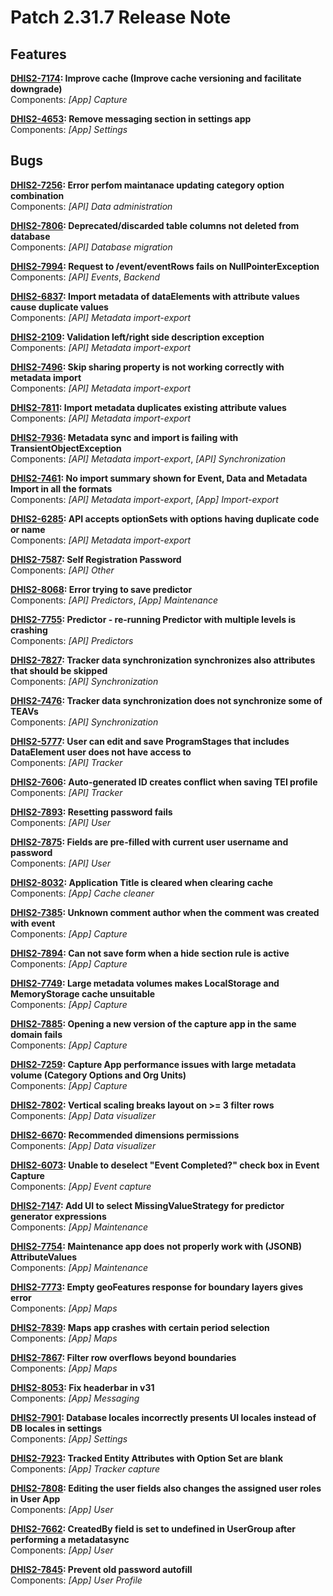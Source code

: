 # Patch 2.31.7 Release Note

## Features

**[DHIS2-7174](https://jira.dhis2.org/browse/DHIS2-7174): Improve cache (Improve cache versioning and facilitate downgrade)**  
Components: _[App] Capture_

**[DHIS2-4653](https://jira.dhis2.org/browse/DHIS2-4653): Remove messaging section in settings app**  
Components: _[App] Settings_

## Bugs

**[DHIS2-7256](https://jira.dhis2.org/browse/DHIS2-7256): Error perfom maintanace updating category option combination**  
Components: _[API] Data administration_

**[DHIS2-7806](https://jira.dhis2.org/browse/DHIS2-7806): Deprecated/discarded table columns not deleted from database**  
Components: _[API] Database migration_  

**[DHIS2-7994](https://jira.dhis2.org/browse/DHIS2-7994): Request to /event/eventRows fails on NullPointerException**  
Components: _[API] Events_, _Backend_

**[DHIS2-6837](https://jira.dhis2.org/browse/DHIS2-6837): Import metadata of dataElements with attribute values cause duplicate values**  
Components: _[API] Metadata import-export_

**[DHIS2-2109](https://jira.dhis2.org/browse/DHIS2-2109): Validation left/right side description exception**  
Components: _[API] Metadata import-export_

**[DHIS2-7496](https://jira.dhis2.org/browse/DHIS2-7496): Skip sharing property is not working correctly with metadata import**  
Components: _[API] Metadata import-export_

**[DHIS2-7811](https://jira.dhis2.org/browse/DHIS2-7811): Import metadata duplicates existing attribute values**  
Components: _[API] Metadata import-export_

**[DHIS2-7936](https://jira.dhis2.org/browse/DHIS2-7936): Metadata sync and import is failing with TransientObjectException**  
Components: _[API] Metadata import-export_, _[API] Synchronization_  

**[DHIS2-7461](https://jira.dhis2.org/browse/DHIS2-7461): No import summary shown for Event, Data and Metadata Import in all the formats**  
Components: _[API] Metadata import-export_, _[App] Import-export_

**[DHIS2-6285](https://jira.dhis2.org/browse/DHIS2-6285): API accepts optionSets with options having duplicate code or name**  
Components: _[API] Metadata import-export_

**[DHIS2-7587](https://jira.dhis2.org/browse/DHIS2-7587): Self Registration Password**  
Components: _[API] Other_

**[DHIS2-8068](https://jira.dhis2.org/browse/DHIS2-8068): Error trying to save predictor**  
Components: _[API] Predictors_, _[App] Maintenance_  

**[DHIS2-7755](https://jira.dhis2.org/browse/DHIS2-7755): Predictor - re-running Predictor with multiple levels is crashing**  
Components: _[API] Predictors_

**[DHIS2-7827](https://jira.dhis2.org/browse/DHIS2-7827): Tracker data synchronization synchronizes also attributes that should be skipped**  
Components: _[API] Synchronization_

**[DHIS2-7476](https://jira.dhis2.org/browse/DHIS2-7476): Tracker data synchronization does not synchronize some of TEAVs**  
Components: _[API] Synchronization_

**[DHIS2-5777](https://jira.dhis2.org/browse/DHIS2-5777): User can edit and save ProgramStages that includes DataElement user does not have access to**  
Components: _[API] Tracker_

**[DHIS2-7606](https://jira.dhis2.org/browse/DHIS2-7606): Auto-generated ID creates conflict when saving TEI profile**  
Components: _[API] Tracker_

**[DHIS2-7893](https://jira.dhis2.org/browse/DHIS2-7893): Resetting password fails**  
Components: _[API] User_

**[DHIS2-7875](https://jira.dhis2.org/browse/DHIS2-7875): Fields are pre-filled with current user username and password**  
Components: _[API] User_

**[DHIS2-8032](https://jira.dhis2.org/browse/DHIS2-8032): Application Title is cleared when clearing cache**  
Components: _[App] Cache cleaner_

**[DHIS2-7385](https://jira.dhis2.org/browse/DHIS2-7385): Unknown comment author when the comment was created with event**  
Components: _[App] Capture_

**[DHIS2-7894](https://jira.dhis2.org/browse/DHIS2-7894): Can not save form when a hide section rule is active**  
Components: _[App] Capture_

**[DHIS2-7749](https://jira.dhis2.org/browse/DHIS2-7749): Large metadata volumes makes LocalStorage and MemoryStorage cache unsuitable**  
Components: _[App] Capture_

**[DHIS2-7885](https://jira.dhis2.org/browse/DHIS2-7885): Opening a new version of the capture app in the same domain fails**  
Components: _[App] Capture_

**[DHIS2-7259](https://jira.dhis2.org/browse/DHIS2-7259): Capture App performance issues with large metadata volume (Category Options and Org Units)**  
Components: _[App] Capture_

**[DHIS2-7802](https://jira.dhis2.org/browse/DHIS2-7802): Vertical scaling breaks layout on >= 3 filter rows**  
Components: _[App] Data visualizer_

**[DHIS2-6670](https://jira.dhis2.org/browse/DHIS2-6670): Recommended dimensions permissions**  
Components: _[App] Data visualizer_

**[DHIS2-6073](https://jira.dhis2.org/browse/DHIS2-6073): Unable to deselect "Event Completed?" check box in Event Capture**  
Components: _[App] Event capture_

**[DHIS2-7147](https://jira.dhis2.org/browse/DHIS2-7147): Add UI to select MissingValueStrategy for predictor generator expressions**  
Components: _[App] Maintenance_

**[DHIS2-7754](https://jira.dhis2.org/browse/DHIS2-7754): Maintenance app does not properly work with (JSONB) AttributeValues**  
Components: _[App] Maintenance_

**[DHIS2-7773](https://jira.dhis2.org/browse/DHIS2-7773): Empty geoFeatures response for boundary layers gives error**  
Components: _[App] Maps_

**[DHIS2-7839](https://jira.dhis2.org/browse/DHIS2-7839): Maps app crashes with certain period selection**  
Components: _[App] Maps_

**[DHIS2-7867](https://jira.dhis2.org/browse/DHIS2-7867): Filter row overflows beyond boundaries**  
Components: _[App] Maps_

**[DHIS2-8053](https://jira.dhis2.org/browse/DHIS2-8053): Fix headerbar in v31**  
Components: _[App] Messaging_

**[DHIS2-7901](https://jira.dhis2.org/browse/DHIS2-7901): Database locales incorrectly presents UI locales instead of DB locales in settings**  
Components: _[App] Settings_

**[DHIS2-7923](https://jira.dhis2.org/browse/DHIS2-7923): Tracked Entity Attributes with Option Set are blank**  
Components: _[App] Tracker capture_

**[DHIS2-7808](https://jira.dhis2.org/browse/DHIS2-7808): Editing the user fields also changes the assigned user roles in User App**  
Components: _[App] User_  

**[DHIS2-7662](https://jira.dhis2.org/browse/DHIS2-7662): CreatedBy field is set to undefined in UserGroup after performing a metadatasync**  
Components: _[App] User_

**[DHIS2-7845](https://jira.dhis2.org/browse/DHIS2-7845): Prevent old password autofill**  
Components: _[App] User Profile_
